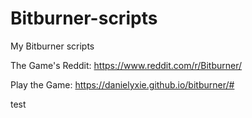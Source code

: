 # Bitburner-scripts
My Bitburner scripts

The Game's Reddit: https://www.reddit.com/r/Bitburner/

Play the Game: https://danielyxie.github.io/bitburner/#

test